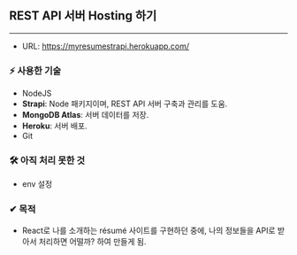 ## REST API 서버 Hosting 하기

-----------

- URL: https://myresumestrapi.herokuapp.com/

### ⚡ 사용한 기술

- NodeJS
- **Strapi**: Node 패키지이며, REST API 서버 구축과 관리를 도움.
- **MongoDB Atlas**: 서버 데이터를 저장.
- **Heroku**: 서버 배포.
- Git



### 🛠 아직 처리 못한 것

- env 설정



### ✔ 목적

- React로 나를 소개하는 résumé 사이트를 구현하던 중에, 나의 정보들을 API로 받아서 처리하면 어떨까? 하여 만들게 됨.
